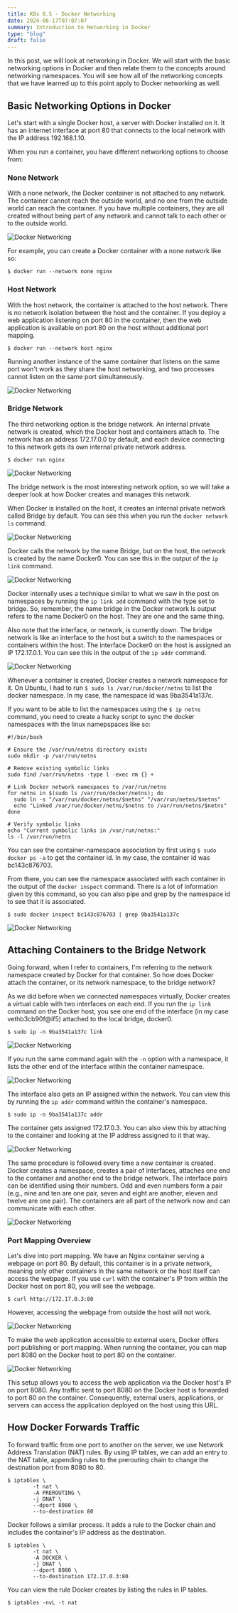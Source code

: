 ```yaml
---
title: K8s 8.5 - Docker Networking
date: 2024-06-17T07:07:07
summary: Introduction to Networking in Docker
type: "blog"
draft: false
---
```

In this post, we will look at networking in Docker. We will start with the basic networking options in Docker and then relate them to the concepts around networking namespaces. You will see how all of the networking concepts that we have learned up to this point apply to Docker networking as well.

## Basic Networking Options in Docker

Let's start with a single Docker host, a server with Docker installed on it. It has an internet interface at port 80 that connects to the local network with the IP address 192.168.1.10.

When you run a container, you have different networking options to choose from:

### None Network

With a none network, the Docker container is not attached to any network. The container cannot reach the outside world, and no one from the outside world can reach the container. If you have multiple containers, they are all created without being part of any network and cannot talk to each other or to the outside world.

![Docker Networking](/images/kubernetes/diagrams/8-5-1-docker-networking.png)

For example, you can create a Docker container with a none network like so:
```
$ docker run --network none nginx
```

### Host Network

With the host network, the container is attached to the host network. There is no network isolation between the host and the container. If you deploy a web application listening on port 80 in the container, then the web application is available on port 80 on the host without additional port mapping.

```
$ docker run --network host nginx
```

Running another instance of the same container that listens on the same port won't work as they share the host networking, and two processes cannot listen on the same port simultaneously.

![Docker Networking](/images/kubernetes/diagrams/8-5-2-docker-networking.png)

### Bridge Network

The third networking option is the bridge network. An internal private network is created, which the Docker host and containers attach to. The network has an address 172.17.0.0 by default, and each device connecting to this network gets its own internal private network address.

```
$ docker run nginx
```

![Docker Networking](/images/kubernetes/diagrams/8-5-3-docker-networking.png)

The bridge network is the most interesting network option, so we will take a deeper look at how Docker creates and manages this network.

When Docker is installed on the host, it creates an internal private network called Bridge by default. You can see this when you run the `docker network ls` command. 

![Docker Networking](/images/kubernetes/images/docker-networking-1.png)

Docker calls the network by the name Bridge, but on the host, the network is created by the name Docker0. You can see this in the output of the `ip link` command.

![Docker Networking](/images/kubernetes/images/docker-networking-2.png)

Docker internally uses a technique similar to what we saw in the post on namespaces by running the `ip link add` command with the type set to bridge. So, remember, the name bridge in the Docker network ls output refers to the name Docker0 on the host. They are one and the same thing.

Also note that the interface, or network, is currently down. The bridge network is like an interface to the host but a switch to the namespaces or containers within the host. The interface Docker0 on the host is assigned an IP 172.17.0.1. You can see this in the output of the `ip addr` command.

![Docker Networking](/images/kubernetes/images/docker-networking-3.png)

Whenever a container is created, Docker creates a network namespace for it. On Ubuntu, I had to run `$ sudo ls /var/run/docker/netns` to list the docker namespace. In my case, the namespace id was 9ba3541a137c. 

If you want to be able to list the namespaces using the `$ ip netns` command, you need to create a hacky script to sync the docker namespaces with the linux namepspaces like so:

```
#!/bin/bash

# Ensure the /var/run/netns directory exists
sudo mkdir -p /var/run/netns

# Remove existing symbolic links
sudo find /var/run/netns -type l -exec rm {} +

# Link Docker network namespaces to /var/run/netns
for netns in $(sudo ls /var/run/docker/netns); do
  sudo ln -s "/var/run/docker/netns/$netns" "/var/run/netns/$netns"
  echo "Linked /var/run/docker/netns/$netns to /var/run/netns/$netns"
done

# Verify symbolic links
echo "Current symbolic links in /var/run/netns:"
ls -l /var/run/netns
```

You can see the container-namespace association by first using `$ sudo docker ps -a` to get the container id. In my case, the container id was bc143c876703.

From there, you can see the namespace associated with each container in the output of the `docker inspect` command. There is a lot of information given by this command, so you can also pipe and grep by the namespace id to see that it is associated.

```
$ sudo docker inspect bc143c876703 | grep 9ba3541a137c
```

![Docker Networking](/images/kubernetes/images/docker-networking-5.png) 

## Attaching Containers to the Bridge Network

Going forward, when I refer to containers, I'm referring to the network namespace created by Docker for that container. So how does Docker attach the container, or its network namespace, to the bridge network?

As we did before when we connected namespaces virtually, Docker creates a virtual cable with two interfaces on each end. If you run the `ip link` command on the Docker host, you see one end of the interface (in my case vethb3cb90f@if5) attached to the local bridge, docker0.

```
$ sudo ip -n 9ba3541a137c link
```

![Docker Networking](/images/kubernetes/images/docker-networking-6.png) 

If you run the same command again with the `-n` option with a namespace, it lists the other end of the interface within the container namespace.

![Docker Networking](/images/kubernetes/images/docker-networking-7.png) 

The interface also gets an IP assigned within the network. You can view this by running the `ip addr` command within the container's namespace. 

```
$ sudo ip -n 9ba3541a137c addr
```

The container gets assigned 172.17.0.3. You can also view this by attaching to the container and looking at the IP address assigned to it that way.

![Docker Networking](/images/kubernetes/images/docker-networking-8.png) 

The same procedure is followed every time a new container is created. Docker creates a namespace, creates a pair of interfaces, attaches one end to the container and another end to the bridge network. The interface pairs can be identified using their numbers. Odd and even numbers form a pair (e.g., nine and ten are one pair, seven and eight are another, eleven and twelve are one pair). The containers are all part of the network now and can communicate with each other.

![Docker Networking](/images/kubernetes/diagrams/8-5-4-docker-networking.png)


### Port Mapping Overview

Let's dive into port mapping. We have an Nginx container serving a webpage on port 80. By default, this container is in a private network, meaning only other containers in the same network or the host itself can access the webpage. If you use `curl` with the container's IP from within the Docker host on port 80, you will see the webpage.

```
$ curl http://172.17.0.3:80
```

However, accessing the webpage from outside the host will not work.

![Docker Networking](/images/kubernetes/diagrams/8-5-5-docker-networking.png)

To make the web application accessible to external users, Docker offers port publishing or port mapping. When running the container, you can map port 8080 on the Docker host to port 80 on the container. 

![Docker Networking](/images/kubernetes/diagrams/8-5-6-docker-networking.png)

This setup allows you to access the web application via the Docker host's IP on port 8080. Any traffic sent to port 8080 on the Docker host is forwarded to port 80 on the container. Consequently, external users, applications, or servers can access the application deployed on the host using this URL.

## How Docker Forwards Traffic

To forward traffic from one port to another on the server, we use Network Address Translation (NAT) rules. By using IP tables, we can add an entry to the NAT table, appending rules to the prerouting chain to change the destination port from 8080 to 80.

```
$ iptables \
        -t nat \
        -A PREROUTING \
        -j DNAT \
        --dport 8080 \
        --to-destination 80
```

Docker follows a similar process. It adds a rule to the Docker chain and includes the container's IP address as the destination. 

```
$ iptables \
        -t nat \
        -A DOCKER \
        -j DNAT \
        --dport 8080 \
        --to-destination 172.17.0.3:80
```

You can view the rule Docker creates by listing the rules in IP tables.

```
$ iptables -nvL -t nat
```